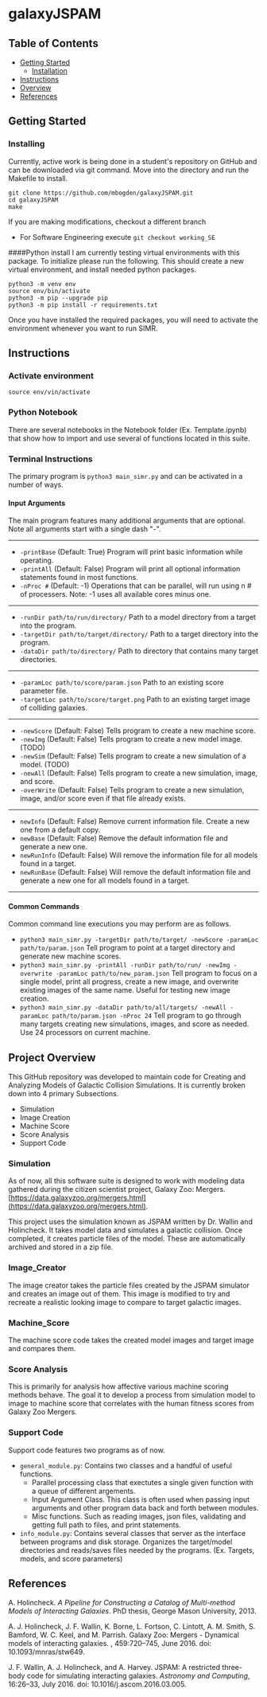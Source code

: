 # galaxyJSPAM

## Table of Contents
- [Getting Started](#gettingstarted)
    - [Installation](#installation)
- [Instructions](#Instructions)
- [Overview](#overview)
- [References](#references)


## Getting Started<a id="gettingstarted">

### Installing<a id="installation">

Currently, active work is being done in a student's repository on GitHub and can be downloaded via git command.  Move into the directory and run the Makefile to install. 
```
git clone https://github.com/mbogden/galaxyJSPAM.git
cd galaxyJSPAM
make
```

If you are making modifications, checkout a different branch
- For Software Engineering execute `git checkout working_SE` 

####Python install
I am currently testing virtual environments with this package.  To initialize please run the following. This should create a new virtual environment, and install needed python packages.

```
python3 -m venv env
source env/bin/activate
python3 -m pip --upgrade pip
python3 -m pip install -r requirements.txt
```

Once you have installed the required packages, you will need to activate the environment whenever you want to run SIMR.  

## Instructions<a id="Instructions">
    
    
### Activate environment
    
```
source env/vin/activate
```
    
### Python Notebook
    
There are several notebooks in the Notebook folder (Ex. Template.ipynb) that show how to import and use several of functions located in this suite.


### Terminal Instructions
The primary program is `python3 main_simr.py` and can be activated in a number of ways.

#### Input Arguments

The main program features many additional arguments that are optional. Note all arguments start with a single dash "-".
___
- `-printBase`   (Default: True)  Program will print basic information while operating.
- `-printAll`    (Default: False) Program will print all optional information statements found in most functions.
- `-nProc #`    (Default: -1)  Operations that can be parallel, will run using n # of processers.  Note: -1 uses all available cores minus one. 
___
- `-runDir path/to/run/directory/`   Path to a model directory from a target into the program.
- `-targetDir path/to/target/directory/`   Path to a target directory into the program.
- `-dataDir path/to/directory/`    Path to directory that contains many target directories.
___
- `-paramLoc path/to/score/param.json`    Path to an existing score parameter file.
- `-targetLoc path/to/score/target.png`    Path to an existing target image of colliding galaxies.
___
- `-newScore`  (Default: False) Tells program to create a new machine score.
- `-newImg`    (Default: False) Tells program to create a new model image. (TODO)
- `-newSim`    (Default: False) Tells program to create a new simulation of a model. (TODO)
- `-newAll`    (Default: False) Tells program to create a new simulation, image, and score.
- `-overWrite` (Default: False) Tells program to create a new simulation, image, and/or score even if that file already exists.
___
- `newInfo`   (Default: False) Remove current information file.  Create a new one from a default copy.
- `newBase`   (Default: False) Remove the default information file and generate a new one. 
- `newRunInfo`   (Default: False) Will remove the information file for all models found in a target.
- `newRunBase`   (Default: False) Will remove the default information file and generate a new one for all models found in a target.
___

#### Common Commands
Common command line executions you may perform are as follows. 
- `python3 main_simr.py -targetDir path/to/target/ -newScore -paramLoc path/to/param.json` Tell program to point at a target directory and generate new machine scores.
- `python3 main_simr.py -printAll -runDir path/to/run/ -newImg -overwrite -paramLoc path/to/new_param.json` Tell program to focus on a single model, print all progress, create a new image, and overwrite existing images of the same name.  Useful for testing new image creation.
- `python3 main_simr.py -dataDir path/to/all/targets/ -newAll -paramLoc path/to/param.json -nProc 24`  Tell program to go through many targets creating new simulations, images, and score as needed.  Use 24 processors on current machine. 
    

    
## Project Overview<a id="overview">
    
This GitHub repository was developed to maintain code for Creating and Analyzing Models of Galactic Collision Simulations.  It is currently broken down into 4 primary Subsections.

- Simulation
- Image Creation
- Machine Score
- Score Analysis
- Support Code

### Simulation

As of now, all this software suite is designed to work with modeling data gathered during the citizen scientist project, Galaxy Zoo: Mergers.  [https://data.galaxyzoo.org/mergers.html](https://data.galaxyzoo.org/mergers.html).
    
This project uses the simulation known as JSPAM written by Dr. Wallin and Holincheck.  It takes model data and simulates a galactic collision.  Once completed, it creates particle files of the model.  These are automatically archived and stored in a zip file. 

### Image_Creator<a id="image_creator">
The image creator takes the particle files created by the JSPAM simulator and creates an image out of them.  This image is modified to try and recreate a realistic looking image to compare to target galactic images. 

### Machine_Score<a id="comparison_code">
The machine score code takes the created model images and target image and compares them.
    
### Score Analysis<a id="score_analysis">
This is primarily for analysis how affective various machine scoring methods behave.  The goal it to develop a process from simulation model to image to machine score that correlates with the human fitness scores from Galaxy Zoo Mergers. 
    
### Support Code<a id="score_analysis">
Support code features two programs as of now.
- `general_module.py`: Contains two classes and a handful of useful functions.  
    - Parallel processing class that exectutes a single given function with a queue of different argements.
    - Input Argument Class.  This class is often used when passing input arguments and other program data back and forth between modules. 
    - Misc functions.  Such as reading images, json files, validating and getting full path to files, and print statements. 
- `info_module.py`: Contains several classes that server as the interface between programs and disk storage.  Organizes the target/model directories and reads/saves files needed by the programs.  (Ex. Targets, models, and score parameters)
   
    
## References<a id="references">
A. Holincheck. *A Pipeline for Constructing a Catalog of Multi-method Models
of Interacting Galaxies*. PhD thesis, George Mason University, 2013.

A. J. Holincheck, J. F. Wallin, K. Borne, L. Fortson, C. Lintott, A. M. Smith, S. Bamford, W. C. Keel, and M. Parrish. Galaxy Zoo: Mergers - Dynamical models of interacting galaxies. , 459:720–745, June 2016. doi: 10.1093/mnras/stw649.

J. F. Wallin, A. J. Holincheck, and A. Harvey. JSPAM: A restricted three-body code for simulating interacting galaxies. *Astronomy and Computing*, 16:26–33, July 2016. doi: 10.1016/j.ascom.2016.03.005.